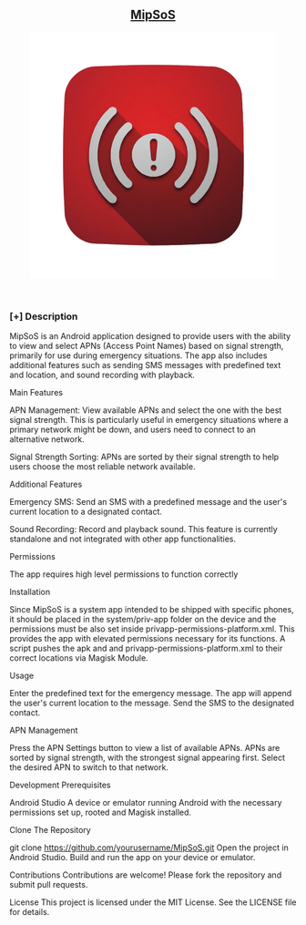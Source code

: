 <h2 align="center"><u>MipSoS</u></h2>
<p align="center">
  <img src="https://raw.githubusercontent.com/kaanaldemir/MipSoS/master/app/src/main/res/mipmap-xxxhdpi/ic_launcher_foreground.webp" alt="MipSoS"/>
</p>


<p align="center">
<br>
</p>

### [+] Description
MipSoS is an Android application designed to provide users with the ability to view and select APNs (Access Point Names) based on signal strength, primarily for use during emergency situations. The app also includes additional features such as sending SMS messages with predefined text and location, and sound recording with playback.


Main Features

APN Management: View available APNs and select the one with the best signal strength. This is particularly useful in emergency situations where a primary network might be down, and users need to connect to an alternative network.

Signal Strength Sorting: APNs are sorted by their signal strength to help users choose the most reliable network available.



Additional Features

Emergency SMS: Send an SMS with a predefined message and the user's current location to a designated contact.

Sound Recording: Record and playback sound. This feature is currently standalone and not integrated with other app functionalities.



Permissions

The app requires high level permissions to function correctly



Installation

Since MipSoS is a system app intended to be shipped with specific phones, it should be placed in the system/priv-app folder on the device and the permissions must be also set inside privapp-permissions-platform.xml.
This provides the app with elevated permissions necessary for its functions.
A script pushes the apk and and privapp-permissions-platform.xml to their correct locations via Magisk Module.



Usage

Enter the predefined text for the emergency message.
The app will append the user's current location to the message.
Send the SMS to the designated contact.



APN Management

Press the APN Settings button to view a list of available APNs.
APNs are sorted by signal strength, with the strongest signal appearing first.
Select the desired APN to switch to that network.



Development Prerequisites

Android Studio
A device or emulator running Android with the necessary permissions set up, rooted and Magisk installed.



Clone The Repository

git clone https://github.com/yourusername/MipSoS.git
Open the project in Android Studio.
Build and run the app on your device or emulator.



Contributions
Contributions are welcome! Please fork the repository and submit pull requests.



License
This project is licensed under the MIT License. See the LICENSE file for details.
